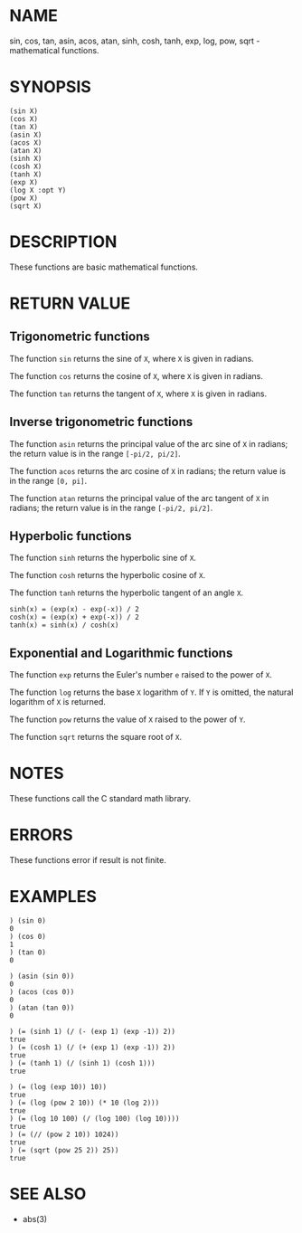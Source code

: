 # NAME
sin, cos, tan, asin, acos, atan, sinh, cosh, tanh, exp, log, pow, sqrt - mathematical functions.

# SYNOPSIS

    (sin X)
    (cos X)
    (tan X)
    (asin X)
    (acos X)
    (atan X)
    (sinh X)
    (cosh X)
    (tanh X)
    (exp X)
    (log X :opt Y)
    (pow X)
    (sqrt X)

# DESCRIPTION
These functions are basic mathematical functions.

# RETURN VALUE
## Trigonometric functions
The function `sin` returns the sine of `X`, where `X` is given in radians.

The function `cos` returns the cosine of `X`, where `X` is given in radians.

The function `tan` returns the tangent of `X`, where `X` is given in radians.

## Inverse trigonometric functions
The function `asin` returns the principal value of the arc sine of `X` in radians; the return value is in the range `[-pi/2, pi/2]`.

The function `acos` returns the arc cosine of `X` in radians; the return value is in the range `[0, pi]`.

The function `atan` returns the principal value of the arc tangent of `X` in radians; the return value is in the range `[-pi/2, pi/2]`.

## Hyperbolic functions
The function `sinh` returns the hyperbolic sine of `X`.

The function `cosh` returns the hyperbolic cosine of `X`.

The function `tanh` returns the hyperbolic tangent of an angle `X`.

    sinh(x) = (exp(x) - exp(-x)) / 2
    cosh(x) = (exp(x) + exp(-x)) / 2
    tanh(x) = sinh(x) / cosh(x)

## Exponential and Logarithmic functions
The function `exp` returns the Euler's number `e` raised to the power of `X`.

The function `log` returns the base `X` logarithm of `Y`. If `Y` is omitted, the natural logarithm of `X` is returned.

The function `pow` returns the value of `X` raised to the power of `Y`.

The function `sqrt` returns  the square root of `X`.

# NOTES
These functions call the C standard math library.

# ERRORS
These functions error if result is not finite.

# EXAMPLES

    ) (sin 0)
    0
    ) (cos 0)
    1
    ) (tan 0)
    0

    ) (asin (sin 0))
    0
    ) (acos (cos 0))
    0
    ) (atan (tan 0))
    0

    ) (= (sinh 1) (/ (- (exp 1) (exp -1)) 2))
    true
    ) (= (cosh 1) (/ (+ (exp 1) (exp -1)) 2))
    true
    ) (= (tanh 1) (/ (sinh 1) (cosh 1)))
    true

    ) (= (log (exp 10)) 10))
    true
    ) (= (log (pow 2 10)) (* 10 (log 2)))
    true
    ) (= (log 10 100) (/ (log 100) (log 10))))
    true
    ) (= (// (pow 2 10)) 1024))
    true
    ) (= (sqrt (pow 25 2)) 25))
    true

# SEE ALSO
- abs(3)
